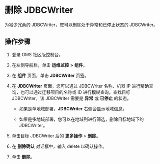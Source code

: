 # 删除 JDBCWriter

为减少冗余的 JDBCWriter，您可以删除处于异常和已停止状态的 JDBCWriter。

## 操作步骤

1. 登录 OMS 社区版控制台。

2. 在左侧导航栏，单击 **运维监控** **\>** **组件**。

3. 在 **组件** 页面，单击 **JDBCWriter** 页签。

4. 在 **JDBCWriter** 页面，您可以通过 JDBCWriter 名称、机器 IP 进行精确查询，也可以通过迁移项目的名称或 ID 进行模糊查询，查找目标 JDBCWriter。该 JDBCWriter 需要是 **异常** 或 **已停止** 的状态。

   * 如果是单地域部署，**JDBCWriter** 右侧会显示地域信息。

   * 如果是多地域部署，您可以在地域列进行筛选，删除目标地域下的 JDBCWriter。

5. 单击目标 JDBCWriter 后的 **更多操作** \> **删除**。

6. 在 **删除确认** 对话框中，输入 delete 以确认操作。

7. 单击 **删除**。
